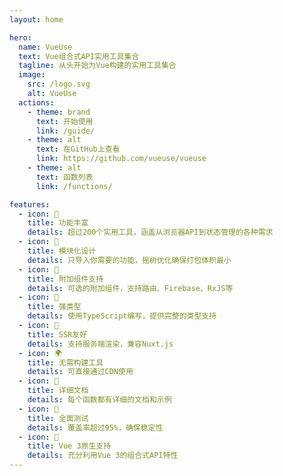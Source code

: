 ```yaml
---
layout: home

hero:
  name: VueUse
  text: Vue组合式API实用工具集合
  tagline: 从头开始为Vue构建的实用工具集合
  image:
    src: /logo.svg
    alt: VueUse
  actions:
    - theme: brand
      text: 开始使用
      link: /guide/
    - theme: alt
      text: 在GitHub上查看
      link: https://github.com/vueuse/vueuse
    - theme: alt
      text: 函数列表
      link: /functions/

features:
  - icon: 🚀
    title: 功能丰富
    details: 超过200个实用工具，涵盖从浏览器API到状态管理的各种需求
  - icon: 🧩
    title: 模块化设计
    details: 只导入你需要的功能，摇树优化确保打包体积最小
  - icon: 🔌
    title: 附加组件支持
    details: 可选的附加组件，支持路由、Firebase、RxJS等
  - icon: 🦾
    title: 强类型
    details: 使用TypeScript编写，提供完整的类型支持
  - icon: 🔋
    title: SSR友好
    details: 支持服务端渲染，兼容Nuxt.js
  - icon: 🌍
    title: 无需构建工具
    details: 可直接通过CDN使用
  - icon: 📖
    title: 详细文档
    details: 每个函数都有详细的文档和示例
  - icon: 🧪
    title: 全面测试
    details: 覆盖率超过95%，确保稳定性
  - icon: 🎯
    title: Vue 3原生支持
    details: 充分利用Vue 3的组合式API特性
---
```


<Home />
